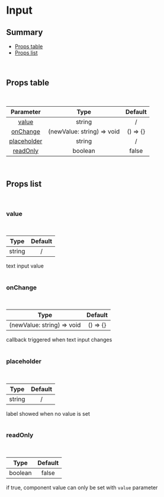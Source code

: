 # Input

## Summary

- [Props table](#props-table)
- [Props list](#props-list)

<br>

## Props table

<br>

| <div style='text-align:center;margin:auto;'>Parameter</div>                   | <div style='text-align:center;margin:auto;'>Type</div>                       | <div style='text-align:center;margin:auto;'>Default</div>  |
| ----------------------------------------------------------------------------- | ---------------------------------------------------------------------------- | ---------------------------------------------------------- |
| <div style='text-align:center;margin:auto;'>[value](#value)</div>             | <div style='text-align:center;margin:auto;'>string</div>                     | <div style='text-align:center;margin:auto;'>/</div>        |
| <div style='text-align:center;margin:auto;'>[onChange](#onchange)</div>       | <div style='text-align:center;margin:auto;'>(newValue: string) => void</div> | <div style='text-align:center;margin:auto;'>() => {}</div> |
| <div style='text-align:center;margin:auto;'>[placeholder](#placeholder)</div> | <div style='text-align:center;margin:auto;'>string</div>                     | <div style='text-align:center;margin:auto;'>/</div>        |
| <div style='text-align:center;margin:auto;'>[readOnly](#readonly)</div>       | <div style='text-align:center;margin:auto;'>boolean</div>                    | <div style='text-align:center;margin:auto;'>false</div>    |

<br>

## Props list

<br>

### value

<br>

| <div style='text-align:center;margin:auto;'>Type</div>   | <div style='text-align:center;margin:auto;'>Default</div> |
| -------------------------------------------------------- | --------------------------------------------------------- |
| <div style='text-align:center;margin:auto;'>string</div> | <div style='text-align:center;margin:auto;'>/</div>       |

text input value<br><br>

### onChange

<br>

| <div style='text-align:center;margin:auto;'>Type</div>                       | <div style='text-align:center;margin:auto;'>Default</div>  |
| ---------------------------------------------------------------------------- | ---------------------------------------------------------- |
| <div style='text-align:center;margin:auto;'>(newValue: string) => void</div> | <div style='text-align:center;margin:auto;'>() => {}</div> |

callback triggered when text input changes<br><br>

### placeholder

<br>

| <div style='text-align:center;margin:auto;'>Type</div>   | <div style='text-align:center;margin:auto;'>Default</div> |
| -------------------------------------------------------- | --------------------------------------------------------- |
| <div style='text-align:center;margin:auto;'>string</div> | <div style='text-align:center;margin:auto;'>/</div>       |

label showed when no value is set<br><br>

### readOnly

<br>

| <div style='text-align:center;margin:auto;'>Type</div>    | <div style='text-align:center;margin:auto;'>Default</div> |
| --------------------------------------------------------- | --------------------------------------------------------- |
| <div style='text-align:center;margin:auto;'>boolean</div> | <div style='text-align:center;margin:auto;'>false</div>   |

if true, component value can only be set with `value` parameter<br><br>
